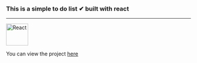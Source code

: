 ### This is a simple to do list ✔︎ built with react 


---

<div>
	<img height="60" src="https://user-images.githubusercontent.com/25181517/117448085-96eed600-af3e-11eb-9492-83a3a0fcbfb1.png" alt="React" title="React" />
</div>

You can view the project [here](https://zaidrasheed.github.io/To-do-list-react/)
